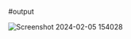 #output

![Screenshot 2024-02-05 154028](https://github.com/shaguptaattar/calculator/assets/156106227/8a03e0fa-39c6-46a5-b5d1-71a4be26192e)
